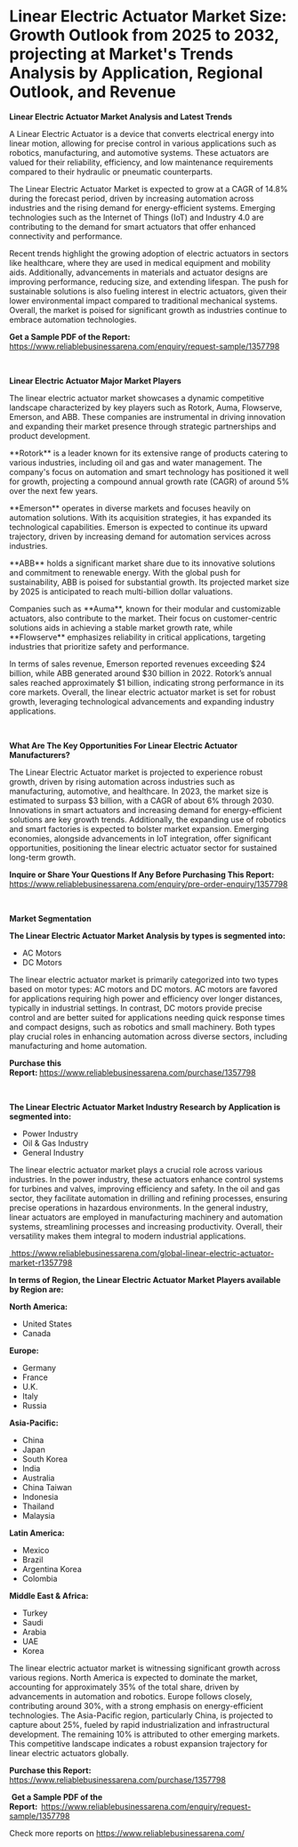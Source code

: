 <p><h1>Linear Electric Actuator Market Size: Growth Outlook from 2025 to 2032, projecting at Market's Trends Analysis by Application, Regional Outlook, and Revenue</h1></p><p><strong>Linear Electric Actuator Market Analysis and Latest Trends</strong></p>
<p><p>A Linear Electric Actuator is a device that converts electrical energy into linear motion, allowing for precise control in various applications such as robotics, manufacturing, and automotive systems. These actuators are valued for their reliability, efficiency, and low maintenance requirements compared to their hydraulic or pneumatic counterparts. </p><p>The Linear Electric Actuator Market is expected to grow at a CAGR of 14.8% during the forecast period, driven by increasing automation across industries and the rising demand for energy-efficient systems. Emerging technologies such as the Internet of Things (IoT) and Industry 4.0 are contributing to the demand for smart actuators that offer enhanced connectivity and performance.</p><p>Recent trends highlight the growing adoption of electric actuators in sectors like healthcare, where they are used in medical equipment and mobility aids. Additionally, advancements in materials and actuator designs are improving performance, reducing size, and extending lifespan. The push for sustainable solutions is also fueling interest in electric actuators, given their lower environmental impact compared to traditional mechanical systems. Overall, the market is poised for significant growth as industries continue to embrace automation technologies.</p></p>
<p><strong>Get a Sample PDF of the Report:&nbsp;</strong> <a href="https://www.reliablebusinessarena.com/enquiry/request-sample/1357798?utm_campaign=3272&utm_medium=2&utm_source=Github&utm_content=ia&utm_term=08042025&utm_id=linear-electric-actuator">https://www.reliablebusinessarena.com/enquiry/request-sample/1357798</a></p>
<p>&nbsp;</p>
<p><strong>Linear Electric Actuator Major Market Players</strong></p>
<p><p>The linear electric actuator market showcases a dynamic competitive landscape characterized by key players such as Rotork, Auma, Flowserve, Emerson, and ABB. These companies are instrumental in driving innovation and expanding their market presence through strategic partnerships and product development.</p><p>**Rotork** is a leader known for its extensive range of products catering to various industries, including oil and gas and water management. The company's focus on automation and smart technology has positioned it well for growth, projecting a compound annual growth rate (CAGR) of around 5% over the next few years.</p><p>**Emerson** operates in diverse markets and focuses heavily on automation solutions. With its acquisition strategies, it has expanded its technological capabilities. Emerson is expected to continue its upward trajectory, driven by increasing demand for automation services across industries.</p><p>**ABB** holds a significant market share due to its innovative solutions and commitment to renewable energy. With the global push for sustainability, ABB is poised for substantial growth. Its projected market size by 2025 is anticipated to reach multi-billion dollar valuations.</p><p>Companies such as **Auma**, known for their modular and customizable actuators, also contribute to the market. Their focus on customer-centric solutions aids in achieving a stable market growth rate, while **Flowserve** emphasizes reliability in critical applications, targeting industries that prioritize safety and performance.</p><p>In terms of sales revenue, Emerson reported revenues exceeding $24 billion, while ABB generated around $30 billion in 2022. Rotork’s annual sales reached approximately $1 billion, indicating strong performance in its core markets. Overall, the linear electric actuator market is set for robust growth, leveraging technological advancements and expanding industry applications.</p></p>
<p>&nbsp;</p>
<p><strong>What Are The Key Opportunities For Linear Electric Actuator Manufacturers?</strong></p>
<p><p>The Linear Electric Actuator market is projected to experience robust growth, driven by rising automation across industries such as manufacturing, automotive, and healthcare. In 2023, the market size is estimated to surpass $3 billion, with a CAGR of about 6% through 2030. Innovations in smart actuators and increasing demand for energy-efficient solutions are key growth trends. Additionally, the expanding use of robotics and smart factories is expected to bolster market expansion. Emerging economies, alongside advancements in IoT integration, offer significant opportunities, positioning the linear electric actuator sector for sustained long-term growth.</p></p>
<p><strong>Inquire or Share Your Questions If Any Before Purchasing This Report:</strong> <a href="https://www.reliablebusinessarena.com/enquiry/pre-order-enquiry/1357798?utm_campaign=3272&utm_medium=2&utm_source=Github&utm_content=ia&utm_term=08042025&utm_id=linear-electric-actuator">https://www.reliablebusinessarena.com/enquiry/pre-order-enquiry/1357798</a></p>
<p>&nbsp;</p>
<p><strong>Market Segmentation</strong></p>
<p><strong>The Linear Electric Actuator Market Analysis by types is segmented into:</strong></p>
<p><ul><li>AC Motors</li><li>DC Motors</li></ul></p>
<p><p>The linear electric actuator market is primarily categorized into two types based on motor types: AC motors and DC motors. AC motors are favored for applications requiring high power and efficiency over longer distances, typically in industrial settings. In contrast, DC motors provide precise control and are better suited for applications needing quick response times and compact designs, such as robotics and small machinery. Both types play crucial roles in enhancing automation across diverse sectors, including manufacturing and home automation.</p></p>
<p><strong>Purchase this Report:&nbsp;</strong><a href="https://www.reliablebusinessarena.com/purchase/1357798?utm_campaign=3272&utm_medium=2&utm_source=Github&utm_content=ia&utm_term=08042025&utm_id=linear-electric-actuator">https://www.reliablebusinessarena.com/purchase/1357798</a></p>
<p>&nbsp;</p>
<p><strong>The Linear Electric Actuator Market Industry Research by Application is segmented into:</strong></p>
<p><ul><li>Power Industry</li><li>Oil & Gas Industry</li><li>General Industry</li></ul></p>
<p><p>The linear electric actuator market plays a crucial role across various industries. In the power industry, these actuators enhance control systems for turbines and valves, improving efficiency and safety. In the oil and gas sector, they facilitate automation in drilling and refining processes, ensuring precise operations in hazardous environments. In the general industry, linear actuators are employed in manufacturing machinery and automation systems, streamlining processes and increasing productivity. Overall, their versatility makes them integral to modern industrial applications.</p></p>
<p><a href="https://www.reliablebusinessarena.com/global-linear-electric-actuator-market-r1357798?utm_campaign=3272&utm_medium=2&utm_source=Github&utm_content=ia&utm_term=08042025&utm_id=linear-electric-actuator">&nbsp;https://www.reliablebusinessarena.com/global-linear-electric-actuator-market-r1357798</a></p>
<p><strong>In terms of Region, the Linear Electric Actuator Market Players available by Region are:</strong></p>
<p>
    <p> <strong> North America: </strong>
        <ul>
            <li>United States</li>
            <li>Canada</li>
        </ul>
        </p> 
    <p> <strong> Europe: </strong>
        <ul>
            <li>Germany</li>
            <li>France</li>
            <li>U.K.</li>
            <li>Italy</li>
            <li>Russia</li>
        </ul>
        </p> 
    <p> <strong> Asia-Pacific: </strong>
        <ul>
            <li>China</li>
            <li>Japan</li>
            <li>South Korea</li>
            <li>India</li>
            <li>Australia</li>
            <li>China Taiwan</li>
            <li>Indonesia</li>
            <li>Thailand</li>
            <li>Malaysia</li>
        </ul>
        </p> 
    <p> <strong> Latin America: </strong>
        <ul>
            <li>Mexico</li>
            <li>Brazil</li>
            <li>Argentina Korea</li>
            <li>Colombia</li>
        </ul>
        </p> 
    <p> <strong> Middle East & Africa: </strong>
        <ul>
            <li>Turkey</li>
            <li>Saudi</li>
            <li>Arabia</li>
            <li>UAE</li>
            <li>Korea</li>
        </ul>
    </p>
    </p>
<p><p>The linear electric actuator market is witnessing significant growth across various regions. North America is expected to dominate the market, accounting for approximately 35% of the total share, driven by advancements in automation and robotics. Europe follows closely, contributing around 30%, with a strong emphasis on energy-efficient technologies. The Asia-Pacific region, particularly China, is projected to capture about 25%, fueled by rapid industrialization and infrastructural development. The remaining 10% is attributed to other emerging markets. This competitive landscape indicates a robust expansion trajectory for linear electric actuators globally.</p></p>
<p><strong>Purchase this Report: </strong><a href="https://www.reliablebusinessarena.com/purchase/1357798?utm_campaign=3272&utm_medium=2&utm_source=Github&utm_content=ia&utm_term=08042025&utm_id=linear-electric-actuator">https://www.reliablebusinessarena.com/purchase/1357798</a></p>
<p>&nbsp;<strong>Get a Sample PDF of the Report:&nbsp;&nbsp;</strong><a href="https://www.reliablebusinessarena.com/enquiry/request-sample/1357798?utm_campaign=3272&utm_medium=2&utm_source=Github&utm_content=ia&utm_term=08042025&utm_id=linear-electric-actuator">https://www.reliablebusinessarena.com/enquiry/request-sample/1357798</a></p>
<p><strong></strong></p>
<p>Check more reports on <a href="https://www.reliablebusinessarena.com/?utm_campaign=3272&utm_medium=2&utm_source=Github&utm_content=ia&utm_term=08042025&utm_id=linear-electric-actuator">https://www.reliablebusinessarena.com/</a></p>
